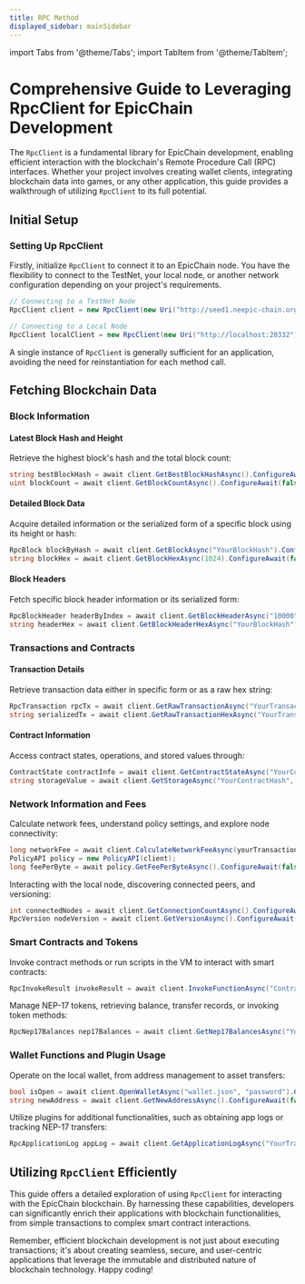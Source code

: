 ```yaml
---
title: RPC Method
displayed_sidebar: mainSidebar
---
```


import Tabs from '@theme/Tabs';
import TabItem from '@theme/TabItem';









# Comprehensive Guide to Leveraging RpcClient for EpicChain Development

The `RpcClient` is a fundamental library for EpicChain development, enabling efficient interaction with the blockchain's Remote Procedure Call (RPC) interfaces. Whether your project involves creating wallet clients, integrating blockchain data into games, or any other application, this guide provides a walkthrough of utilizing `RpcClient` to its full potential.

## **Initial Setup**

### **Setting Up RpcClient**

Firstly, initialize `RpcClient` to connect it to an EpicChain node. You have the flexibility to connect to the TestNet, your local node, or another network configuration depending on your project's requirements.

```csharp
// Connecting to a TestNet Node
RpcClient client = new RpcClient(new Uri("http://seed1.neepic-chain.org:20112"), null, null, ProtocolSettings.Load("config.json"));

// Connecting to a Local Node
RpcClient localClient = new RpcClient(new Uri("http://localhost:20332"), null, null, ProtocolSettings.Load("config.json"));
```

A single instance of `RpcClient` is generally sufficient for an application, avoiding the need for reinstantiation for each method call.

## **Fetching Blockchain Data**

### **Block Information**

#### **Latest Block Hash and Height**

Retrieve the highest block's hash and the total block count:

```csharp
string bestBlockHash = await client.GetBestBlockHashAsync().ConfigureAwait(false);
uint blockCount = await client.GetBlockCountAsync().ConfigureAwait(false);
```

#### **Detailed Block Data**

Acquire detailed information or the serialized form of a specific block using its height or hash:

```csharp
RpcBlock blockByHash = await client.GetBlockAsync("YourBlockHash").ConfigureAwait(false);
string blockHex = await client.GetBlockHexAsync(1024).ConfigureAwait(false); // Example block height
```

#### **Block Headers**

Fetch specific block header information or its serialized form:

```csharp
RpcBlockHeader headerByIndex = await client.GetBlockHeaderAsync("10000").ConfigureAwait(false);
string headerHex = await client.GetBlockHeaderHexAsync("YourBlockHash").ConfigureAwait(false);
```

### **Transactions and Contracts**

#### **Transaction Details**

Retrieve transaction data either in specific form or as a raw hex string:

```csharp
RpcTransaction rpcTx = await client.GetRawTransactionAsync("YourTransactionID").ConfigureAwait(false);
string serializedTx = await client.GetRawTransactionHexAsync("YourTransactionID").ConfigureAwait(false);
```

#### **Contract Information**

Access contract states, operations, and stored values through:

```csharp
ContractState contractInfo = await client.GetContractStateAsync("YourContractHash").ConfigureAwait(false);
string storageValue = await client.GetStorageAsync("YourContractHash", "YourStoredKey").ConfigureAwait(false);
```

### **Network Information and Fees**

Calculate network fees, understand policy settings, and explore node connectivity:

```csharp
long networkFee = await client.CalculateNetworkFeeAsync(yourTransaction).ConfigureAwait(false);
PolicyAPI policy = new PolicyAPI(client);
long feePerByte = await policy.GetFeePerByteAsync().ConfigureAwait(false);
```

Interacting with the local node, discovering connected peers, and versioning:

```csharp
int connectedNodes = await client.GetConnectionCountAsync().ConfigureAwait(false);
RpcVersion nodeVersion = await client.GetVersionAsync().ConfigureAwait(false);
```

### **Smart Contracts and Tokens**

Invoke contract methods or run scripts in the VM to interact with smart contracts:

```csharp
RpcInvokeResult invokeResult = await client.InvokeFunctionAsync("ContractHash", "MethodName", new RpcStack[] { param1, param2 }, signer).ConfigureAwait(false);
```

Manage NEP-17 tokens, retrieving balance, transfer records, or invoking token methods:

```csharp
RpcNep17Balances nep17Balances = await client.GetNep17BalancesAsync("YourAddress").ConfigureAwait(false);
```

### **Wallet Functions and Plugin Usage**

Operate on the local wallet, from address management to asset transfers:

```csharp
bool isOpen = await client.OpenWalletAsync("wallet.json", "password").ConfigureAwait(false);
string newAddress = await client.GetNewAddressAsync().ConfigureAwait(false);
```

Utilize plugins for additional functionalities, such as obtaining app logs or tracking NEP-17 transfers:

```csharp
RpcApplicationLog appLog = await client.GetApplicationLogAsync("YourTransactionID").ConfigureAwait(false);
```

## **Utilizing `RpcClient` Efficiently**

This guide offers a detailed exploration of using `RpcClient` for interacting with the EpicChain blockchain. By harnessing these capabilities, developers can significantly enrich their applications with blockchain functionalities, from simple transactions to complex smart contract interactions.

Remember, efficient blockchain development is not just about executing transactions; it's about creating seamless, secure, and user-centric applications that leverage the immutable and distributed nature of blockchain technology. Happy coding!

















<br/>